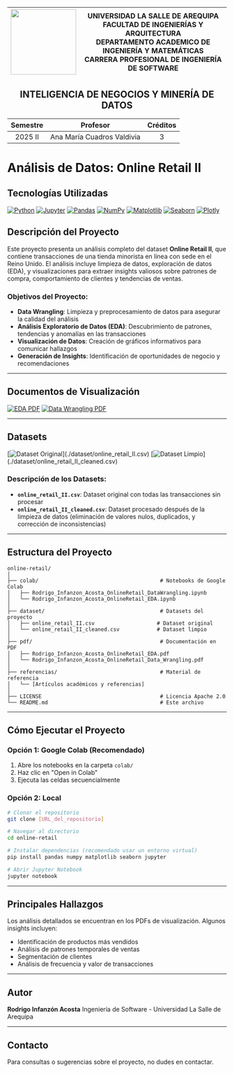<div align="center">
<table>
    <thead>
        <tr>
            <th>
                <img src="https://github.com/RodrigoStranger/imagenes-la-salle/blob/main/logo_secundario_color.png?raw=true" width="150"/>
            </th>
            <th>
                <span style="font-weight:bold;">UNIVERSIDAD LA SALLE DE AREQUIPA</span><br />
                <span style="font-weight:bold;">FACULTAD DE INGENIERÍAS Y ARQUITECTURA</span><br />
                <span style="font-weight:bold;">DEPARTAMENTO ACADEMICO DE INGENIERÍA Y MATEMÁTICAS</span><br />
                <span style="font-weight:bold;">CARRERA PROFESIONAL DE INGENIERÍA DE SOFTWARE</span>
            </th>            
        </tr>
    </thead>
</table>
</div>

<div align="center">
  <h2 style="font-weight:bold;">INTELIGENCIA DE NEGOCIOS Y MINERÍA DE DATOS</h2>
</div>

<div align="center">
<table>
    <thead>
        <tr>
            <th><strong>Semestre</strong></th>
            <th><strong>Profesor</strong></th>
            <th><strong>Créditos</strong></th>
        </tr>
    </thead>
    <tbody>
        <tr>
            <td align="center">2025 II</td>
            <td align="center">Ana María Cuadros Valdivia</td>
            <td align="center">3</td>
        </tr>
    </tbody>
</table>
</div>



# Análisis de Datos: Online Retail II

## Tecnologías Utilizadas

[![Python](https://img.shields.io/badge/Python-3776AB?style=for-the-badge&logo=python&logoColor=white)](https://www.python.org/)
[![Jupyter](https://img.shields.io/badge/Jupyter-F37626?style=for-the-badge&logo=jupyter&logoColor=white)](https://jupyter.org/)
[![Pandas](https://img.shields.io/badge/Pandas-150458?style=for-the-badge&logo=pandas&logoColor=white)](https://pandas.pydata.org/)
[![NumPy](https://img.shields.io/badge/NumPy-013243?style=for-the-badge&logo=numpy&logoColor=white)](https://numpy.org/)
[![Matplotlib](https://img.shields.io/badge/Matplotlib-11557c?style=for-the-badge&logo=plotly&logoColor=white)](https://matplotlib.org/)
[![Seaborn](https://img.shields.io/badge/Seaborn-3776AB?style=for-the-badge&logo=python&logoColor=white)](https://seaborn.pydata.org/)
[![Plotly](https://img.shields.io/badge/Plotly-3F4F75?style=for-the-badge&logo=plotly&logoColor=white)](https://plotly.com/)

## Descripción del Proyecto

Este proyecto presenta un análisis completo del dataset **Online Retail II**, que contiene transacciones de una tienda minorista en línea con sede en el Reino Unido. El análisis incluye limpieza de datos, exploración de datos (EDA), y visualizaciones para extraer insights valiosos sobre patrones de compra, comportamiento de clientes y tendencias de ventas.

### Objetivos del Proyecto:
- **Data Wrangling**: Limpieza y preprocesamiento de datos para asegurar la calidad del análisis
- **Análisis Exploratorio de Datos (EDA)**: Descubrimiento de patrones, tendencias y anomalías en las transacciones
- **Visualización de Datos**: Creación de gráficos informativos para comunicar hallazgos
- **Generación de Insights**: Identificación de oportunidades de negocio y recomendaciones

---

## Documentos de Visualización

[![EDA PDF](https://img.shields.io/badge/EDA-Análisis_Exploratorio-DC143C?style=for-the-badge&logo=adobeacrobatreader&logoColor=white)](./pdf/Rodrigo_Infanzon_Acosta_OnlineRetail_EDA.pdf)
[![Data Wrangling PDF](https://img.shields.io/badge/Data_Wrangling-Limpieza_de_Datos-1E90FF?style=for-the-badge&logo=adobeacrobatreader&logoColor=white)](./pdf/Rodrigo_Infanzon_Acosta_OnlineRetail_Data_Wrangling.pdf)

---

## Datasets

[![Dataset Original](https://img.shields.io/badge/Dataset-Original_(94.8_MB)-FFD700?style=for-the-badge&logo=databricks&logoColor=white)](./dataset/online_retail_II.csv)
[![Dataset Limpio](https://img.shields.io/badge/Dataset-Limpio_(70.5_MB)-32CD32?style=for-the-badge&logo=databricks&logoColor=white)](./dataset/online_retail_II_cleaned.csv)

### Descripción de los Datasets:
- **`online_retail_II.csv`**: Dataset original con todas las transacciones sin procesar
- **`online_retail_II_cleaned.csv`**: Dataset procesado después de la limpieza de datos (eliminación de valores nulos, duplicados, y corrección de inconsistencias)

---

## Estructura del Proyecto

```
online-retail/
│
├── colab/                                       # Notebooks de Google Colab
│   ├── Rodrigo_Infanzon_Acosta_OnlineRetail_DataWrangling.ipynb
│   └── Rodrigo_Infanzon_Acosta_OnlineRetail_EDA.ipynb
│
├── dataset/                                     # Datasets del proyecto
│   ├── online_retail_II.csv                    # Dataset original
│   └── online_retail_II_cleaned.csv            # Dataset limpio
│
├── pdf/                                         # Documentación en PDF
│   ├── Rodrigo_Infanzon_Acosta_OnlineRetail_EDA.pdf
│   └── Rodrigo_Infanzon_Acosta_OnlineRetail_Data_Wrangling.pdf
│
├── referencias/                                 # Material de referencia
│   └── [Artículos académicos y referencias]
│
├── LICENSE                                      # Licencia Apache 2.0
└── README.md                                    # Este archivo
```

---

## Cómo Ejecutar el Proyecto

### Opción 1: Google Colab (Recomendado)
1. Abre los notebooks en la carpeta `colab/`
2. Haz clic en "Open in Colab"
3. Ejecuta las celdas secuencialmente

### Opción 2: Local
```bash
# Clonar el repositorio
git clone [URL_del_repositorio]

# Navegar al directorio
cd online-retail

# Instalar dependencias (recomendado usar un entorno virtual)
pip install pandas numpy matplotlib seaborn jupyter

# Abrir Jupyter Notebook
jupyter notebook
```

---

## Principales Hallazgos

Los análisis detallados se encuentran en los PDFs de visualización. Algunos insights incluyen:
- Identificación de productos más vendidos
- Análisis de patrones temporales de ventas
- Segmentación de clientes
- Análisis de frecuencia y valor de transacciones

---

## Autor

**Rodrigo Infanzón Acosta**
Ingeniería de Software - Universidad La Salle de Arequipa

---

## Contacto

Para consultas o sugerencias sobre el proyecto, no dudes en contactar.
